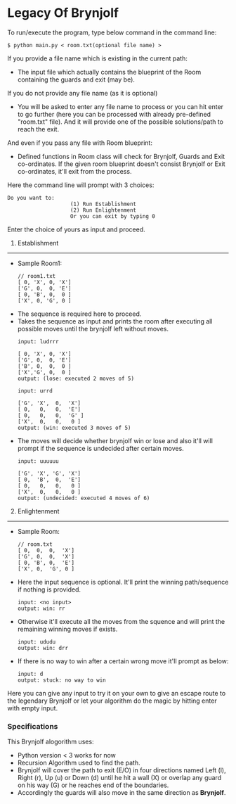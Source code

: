 # Legacy Of Brynjolf


To run/execute the program, type below command in the command line:
```
$ python main.py < room.txt(optional file name) >
```
If you provide a file name which is existing in the current path:
- The input file which actually contains the blueprint of the Room containing the guards and exit (may be).

If you do not provide any file name (as it is optional)
- You will be asked to enter any file name to process or you can hit enter to go further (here you can be processed with already pre-defined "room.txt" file). And it will provide one of the possible solutions/path to reach the exit.

And even if you pass any file with Room blueprint:
- Defined functions in Room class will check for Brynjolf, Guards and Exit co-ordinates. If the given room blueprint doesn't consist Brynjolf or Exit co-ordinates, it'll exit from the process.

Here the command line will prompt with 3 choices:

```
Do you want to:
                    (1) Run Establishment
                    (2) Run Enlightenment
                    Or you can exit by typing 0

```

Enter the choice of yours as input and proceed.

1. Establishment
----------------
 - Sample Room1:
    ```
    // room1.txt
    [ 0, 'X', 0, 'X']
    ['G', 0,  0, 'E']
    [ 0, 'B', 0,  0 ]
    ['X', 0, 'G', 0 ]
    ```
 - The sequence is required here to proceed.
 - Takes the sequence as input and prints the room after executing all possible moves until the brynjolf left without moves.
    ```
    input: ludrrr

    [ 0, 'X', 0, 'X']
    ['G', 0,  0, 'E']
    ['B', 0,  0,  0 ]
    ['X','G', 0,  0 ]
    output: (lose: executed 2 moves of 5)

    input: urrd

    ['G', 'X',  0,  'X']
    [ 0,   0,   0,  'E']
    [ 0,   0,   0,  'G' ]
    ['X',  0,   0,   0 ]
    output: (win: executed 3 moves of 5)
    ```
 - The moves will decide whether brynjolf win or lose and also it'll will prompt if the sequence is undecided after certain moves.
    ```
    input: uuuuuu

    ['G', 'X', 'G', 'X']
    [ 0,  'B',  0,  'E']
    [ 0,   0,   0,   0 ]
    ['X',  0,   0,   0 ]
    output: (undecided: executed 4 moves of 6)
    ```

2. Enlightenment
----------------
 - Sample Room:
    ```
    // room.txt
    [ 0,  0,  0,  'X']
    ['G', 0,  0,  'X']
    [ 0, 'B', 0,  'E']
    ['X', 0,  'G', 0 ]
    ```
 - Here the input sequence is optional. It'll print the winning path/sequence if nothing is provided.
    ```
    input: <no input>
    output: win: rr
    ```
 - Otherwise it'll execute all the moves from the squence and will print the remaining winning moves if exists.
    ```
    input: ududu
    output: win: drr
    ```
 - If there is no way to win after a certain wrong move it'll prompt as below:
    ```
    input: d
    output: stuck: no way to win
    ```


Here you can give any input to try it on your own to give an escape route to the legendary Brynjolf or let your algorithm do the magic by hitting enter with empty input.


### Specifications
This Brynjolf alogorithm uses:
- Python version < 3 works for now
- Recursion Algorithm used to find the path.
- Brynjolf will cover the path to exit (E/O) in four directions named Left (l), Right (r), Up (u) or Down (d) until he hit a wall (X) or overlap any guard on his way (G) or he reaches end of the boundaries.
- Accordingly the guards will also move in the same direction as **Brynjolf**.